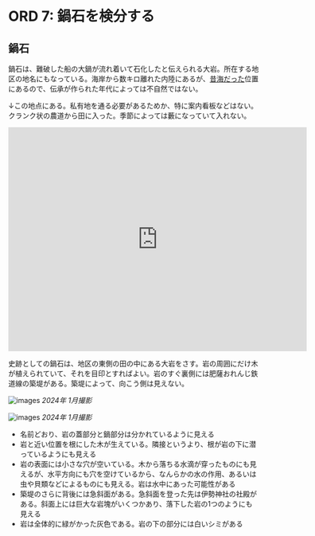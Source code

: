 # ORD 7: 鍋石を検分する

<!-- toc -->

## 鍋石

鍋石は、難破した船の大鍋が流れ着いて石化したと伝えられる大岩。所在する地区の地名にもなっている。海岸から数キロ離れた内陸にあるが、[昔海だった](./2.md)位置にあるので、伝承が作られた年代によっては不自然ではない。

↓この地点にある。私有地を通る必要があるためか、特に案内看板などはない。クランク状の農道から田に入った。季節によっては藪になっていて入れない。

<iframe src="https://www.google.com/maps/embed?pb=!1m17!1m12!1m3!1d797.4110201108905!2d130.2226789034813!3d32.06277679008206!2m3!1f0!2f0!3f0!3m2!1i1024!2i768!4f13.1!3m2!1m1!2zMzLCsDAzJzQ2LjUiTiAxMzDCsDEzJzIyLjQiRQ!5e1!3m2!1sen!2sjp!4v1707668585455!5m2!1sen!2sjp" width="600" height="450" style="border:0;" allowfullscreen="" loading="lazy" referrerpolicy="no-referrer-when-downgrade"></iframe>

史跡としての鍋石は、地区の東側の田の中にある大岩をさす。岩の周囲にだけ木が植えられていて、それを目印とすればよい。岩のすぐ裏側には肥薩おれんじ鉄道線の築堤がある。築堤によって、向こう側は見えない。

![images](./images/20240813nabeishi1.jpg)
*2024年 1月撮影*

![images](./images/20240813nabeishi2.jpg)
*2024年 1月撮影*

- 名前どおり、岩の蓋部分と鍋部分は分かれているように見える
- 岩と近い位置を根にした木が生えている。隣接というより、根が岩の下に潜っているようにも見える
- 岩の表面には小さな穴が空いている。木から落ちる水滴が穿ったものにも見えるが、水平方向にも穴を空けているから、なんらかの水の作用、あるいは虫や貝類などによるものにも見える。岩は水中にあった可能性がある
- 築堤のさらに背後には急斜面がある。急斜面を登った先は伊勢神社の社殿がある。斜面上には巨大な岩塊がいくつかあり、落下した岩の1つのようにも見える
- 岩は全体的に緑がかった灰色である。岩の下の部分には白いシミがある
